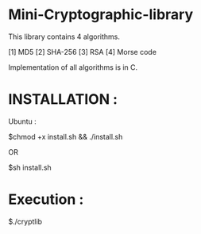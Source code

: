# Mini-Cryptographic-library
This library contains 4 algorithms.

[1] MD5
[2] SHA-256
[3] RSA
[4] Morse code

Implementation of all algorithms is in C.


# INSTALLATION :

Ubuntu :

$chmod +x install.sh && ./install.sh

OR

$sh install.sh

# Execution :

$./cryptlib
